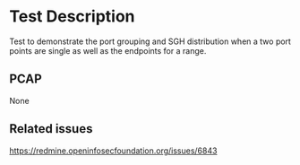 # Test Description

Test to demonstrate the port grouping and SGH distribution when a two port points
are single as well as the endpoints for a range.

## PCAP

None

## Related issues

https://redmine.openinfosecfoundation.org/issues/6843
